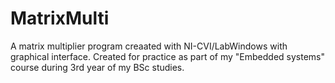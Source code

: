 # MatrixMulti

A matrix multiplier program creaated with NI-CVI/LabWindows with graphical interface.
Created for practice as part of my "Embedded systems" course during 3rd year of my BSc studies.
